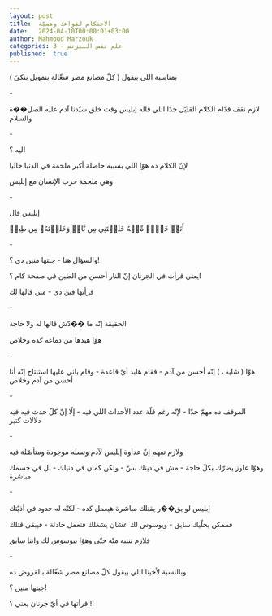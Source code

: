 ```yaml
---
layout: post
title:  الاحتكام لقواعد وهميّة
date:   2024-04-10T00:00:01+03:00
author: Mahmoud Marzouk
categories: 3 - علم نفس البيزنس
published:  true
---
```

بمناسبة اللي بيقول ( كلّ مصانع مصر شغّالة بتمويل بنكيّ )

\-

لازم نقف قدّام الكلام القليّل جدّا اللي قاله إبليس وقت خلق سيّدنا آدم عليه
الصل��ة والسلام

\-

ليه ؟!

لإنّ الكلام ده هوّا اللي بسببه حاصلة أكبر ملحمة في الدنيا
حاليا

وهي ملحمة حرب الإنسان مع إبليس

\-

إبليس قال

أَنَا۠ خَيۡرٞ مِّنۡهُ خَلَقۡتَنِي مِن نَّارٖ وَخَلَقۡتَهُۥ مِن طِينٖ

\-

والسؤال هنا - جبتها منين دي ؟!

يعني قرأت في الجرنان إنّ النار أحسن من الطين في صفحة كام ؟!

قرأتها فين دي - مين قالها لك

\-

الحقيقة إنّه ما ��دّش قالها له ولا حاجة

هوّا هبدها من دماغه كده وخلاص

\-

هوّا ( شايف ) إنّه أحسن من آدم - فقام هابد أيّ قاعدة - وقام باني عليها
استنتاج إنّه أنا أحسن من آدم وخلاص

\-

الموقف ده مهمّ جدّا - لإنّه رغم قلّة عدد الأحداث اللي فيه - إلّا إنّ كلّ حدث
فيه فيه دلالات كتير

\-

ولازم تفهم إنّ عداوة إبليس لآدم ونسله موجودة ومتأصّلة فيه

وهوّا عاوز يضرّك بكلّ حاجة - مش في دينك بسّ - ولكن كمان في دنياك - بل في
جسمك مباشرة

\-

إبليس لو يق��ر يقتلك مباشرة هيعمل كده - لكنّه له حدود في
أذيّتك

فممكن يخلّيك سايق - ويوسوس لك عشان يشغلك فتعمل حادثة - فيبقى
قتلك

فلازم تنتبه منّه حتّى وهوّا بيوسوس لك وانتا سايق

\-

وبالنسبة لأخينا اللي بيقول كلّ مصانع مصر شغّالة بالقروض ده

جبتها منين ؟!

قرأتها في أيّ جرنان يعني ؟!!!
